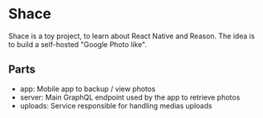 # Shace

Shace is a toy project, to learn about React Native and Reason.
The idea is to build a self-hosted "Google Photo like".

## Parts

* app: Mobile app to backup / view photos
* server: Main GraphQL endpoint used by the app to retrieve photos
* uploads: Service responsible for handling medias uploads
